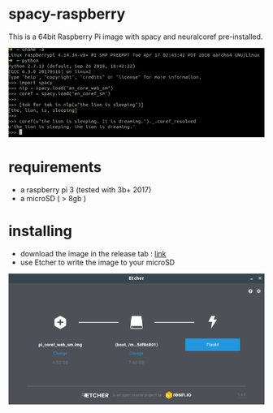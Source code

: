 # spacy-raspberry

This is a 64bit Raspberry Pi image with spacy and neuralcoref pre-installed.

![](imgs/preview.png)

# requirements
- a raspberry pi 3 (tested with 3b+ 2017)
- a microSD ( > 8gb )

# installing
-  download the image in the release tab : [link](https://github.com/boehm-e/spacy-raspberry/releases/tag/1.0)
-  use Etcher to write the image to your microSD

![](imgs/etcher.png)
